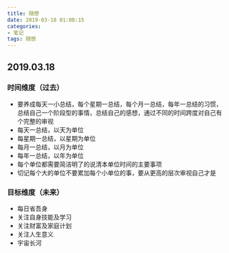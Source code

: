 ```yaml
---
title: 随想
date: 2019-03-18 01:08:15
categories: 
- 笔记
tags: 随想
---
```



## 2019.03.18
### 时间维度（过去）

* 要养成每天一小总结，每个星期一总结，每个月一总结，每年一总结的习惯，总结自己一个阶段型的事情，总结自己的感想，通过不同的时间跨度对自己有个完整的审视
* 每天一总结，以天为单位
* 每星期一总结，以星期为单位
* 每月一总结，以月为单位
* 每年一总结，以年为单位
* 每个单位都需要简洁明了的说清本单位时间的主要事项
* 切记每个大的单位不要累加每个小单位的事，要从更高的层次审视自己才是

### 目标维度（未来）

* 每日省吾身
* 关注自身技能及学习
* 关注财富及家庭计划
* 关注人生意义
* 宇宙长河